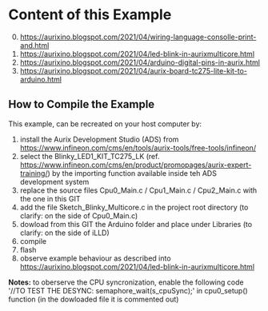 <h1> Content of this Example </h1>

 0. https://aurixino.blogspot.com/2021/04/wiring-language-consolle-print-and.html
 1. https://aurixino.blogspot.com/2021/04/led-blink-in-aurixmulticore.html
 2. https://aurixino.blogspot.com/2021/04/arduino-digital-pins-in-aurix.html
 3. https://aurixino.blogspot.com/2021/04/aurix-board-tc275-lite-kit-to-arduino.html


<h2> How to Compile the Example </h2>

This example, can be recreated on your host computer by:
  1. install the Aurix Development Studio (ADS) from https://www.infineon.com/cms/en/tools/aurix-tools/free-tools/infineon/
  2. select the Blinky_LED1_KIT_TC275_LK (ref. https://www.infineon.com/cms/en/product/promopages/aurix-expert-training/) by the importing function available inside teh ADS development system
  3. replace the source files Cpu0_Main.c / Cpu1_Main.c / Cpu2_Main.c with the one in this GIT
  4. add the file Sketch_Blinky_Multicore.c in the project root directory (to clarify: on the side of Cpu0_Main.c)
  5. dowload from this GIT the Arduino folder and place under Libraries (to clarify: on the side of iLLD)
  6. compile
  7. flash
  8. observe example behaviour as described into https://aurixino.blogspot.com/2021/04/led-blink-in-aurixmulticore.html


<b>Notes:</b> to oberserve the CPU syncronization, enable the following code '//TO TEST THE DESYNC: semaphore_wait(s_cpuSync);' in cpu0_setup() function (in the dowloaded file it is commented out)
